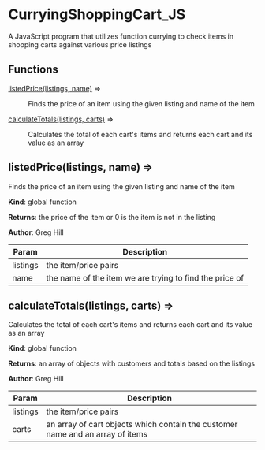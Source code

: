 # CurryingShoppingCart_JS
A JavaScript program that utilizes function currying to check items in shopping carts against various price listings

## Functions

<dl>
<dt><a href="#listedPrice">listedPrice(listings, name)</a> ⇒</dt>
<dd><p>Finds the price of an item using the given listing and name of the item</p>
</dd>
<dt><a href="#calculateTotals">calculateTotals(listings, carts)</a> ⇒</dt>
<dd><p>Calculates the total of each cart&#39;s items and returns each cart and its value as an array</p>
</dd>
</dl>

<a name="listedPrice"></a>

## listedPrice(listings, name) ⇒
Finds the price of an item using the given listing and name of the item

**Kind**: global function

**Returns**: the price of the item or 0 is the item is not in the listing

**Author**: Greg Hill

| Param | Description |
| --- | --- |
| listings | the item/price pairs |
| name | the name of the item we are trying to find the price of |

<a name="calculateTotals"></a>

## calculateTotals(listings, carts) ⇒
Calculates the total of each cart's items and returns each cart and its value as an array

**Kind**: global function

**Returns**: an array of objects with customers and totals based on the listings

**Author**: Greg Hill

| Param | Description |
| --- | --- |
| listings | the item/price pairs |
| carts | an array of cart objects which contain the customer name and an array of items |
